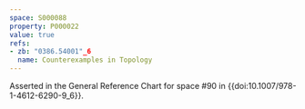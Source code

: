 ```yaml
---
space: S000088
property: P000022
value: true
refs:
- zb: "0386.54001"_6
  name: Counterexamples in Topology
---
```


Asserted in the General Reference Chart for space #90 in
{{doi:10.1007/978-1-4612-6290-9_6}}.
